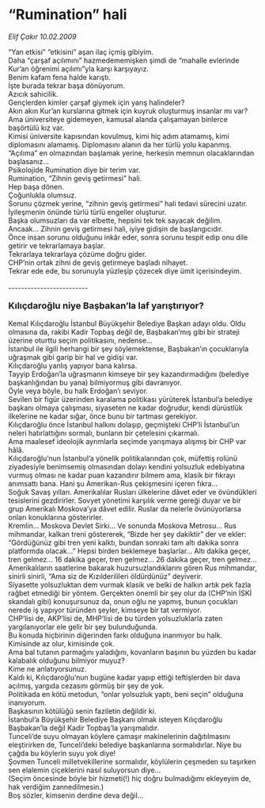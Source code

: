 # “Rumination” hali

*Elif Çakır 10.02.2009*

<div class="taraf_structure_2col_1zq">
<div class="margen_n">



 <p>“Yan etkisi” “etkisini” aşan ilaç içmiş gibiyim. <br/>Daha “çarşaf açılımını” hazmedememişken şimdi de “mahalle evlerinde Kur’an öğrenimi açılımı”yla karşı karşıyayız. <br/>Benim kafam fena halde karıştı. <br/>İşte burada tekrar başa dönüyorum. <br/>Azıcık sahicilik. <br/>Gençlerden kimler çarşaf giymek için yarış halindeler? <br/>Akın akın Kur’an kurslarına gitmek için kuyruk oluşturmuş insanlar mı var? <br/>Ama üniversiteye gidemeyen, kamusal alanda çalışamayan binlerce başörtülü kız var. <br/>Kimisi üniversite kapısından kovulmuş, kimi hiç adım atamamış, kimi diplomasını alamamış. Diplomasını alanın da her türlü yolu kapanmış. <br/>“Açılıma” en olmazından başlamak yerine, herkesin memnun olacaklarından başlasanız... <br/>Psikolojide Rumination diye bir terim var. <br/>Rumination, “Zihnin geviş getirmesi” hali. <br/>Hep başa dönen. <br/>Çoğunlukla olumsuz. <br/>Sorunu çözmek yerine, “zihnin geviş getirmesi” hali tedavi sürecini uzatır. <br/>İyileşmenin önünde türlü türlü engeller oluşturur. <br/>Başka olumsuzları da var elbette, hepsini tek tek sayacak değilim. <br/>Ancaak... Zihnin geviş getirmesi hali, iyiye gidişin de başlangıcıdır. <br/>Önce insan sorunu olduğunu inkâr eder, sonra sorunu tespit edip onu dile getirir ve tekrarlamaya başlar. <br/>Tekrarlaya tekrarlaya çözüme doğru gider. <br/>CHP’nin ortak zihni de geviş getirmeye başladı nihayet. <br/>Tekrar ede ede, bu sorunuyla yüzleşip çözecek diye ümit içerisindeyim.<b></b> <br/><br/>-------------------------<br/><br/><font size="4"><strong>Kılıçdaroğlu niye Başbakan’la laf yarıştırıyor? <br/></strong></font><br/>Kemal Kılıçdaroğlu İstanbul Büyükşehir Belediye Başkan adayı oldu. Oldu olmasına da, rakibi Kadir Topbaş değil de, Başbakan’mış gibi bir strateji üzerine oturttu seçim politikasını, nedense... <br/>İstanbul ile ilgili herhangi bir şey söylemektense, Başbakan’ın çocuklarıyla uğraşmak gibi garip bir hal ve gidişi var. <br/>Kılıçdaroğlu yanlış yapıyor bana kalırsa. <br/>Tayyip Erdoğan’la uğraşmanın kimseye bir şey kazandırmadığını (belediye başkanlığından bu yana) bilmiyormuş gibi davranıyor. <br/>Öyle veya böyle, bu halk Erdoğan’ı seviyor. <br/>Sevilen bir figür üzerinden karalama politikası yürüterek İstanbul’a belediye başkanı olmaya çalışması, siyaseten ne kadar doğrudur, kendi dürüstlük ilkelerine ne kadar sığar, önce bunu bir tartması gerekiyor. <br/>Kılıçdaroğlu önce İstanbul halkını dolaşıp, geçmişteki CHP’li İstanbul’un neleri hatırlattığını sormalı, bunların bir çetelesini çıkarmalı. <br/>Ama maalesef ideolojik ayrımlarla seçimde yarışmaya alışmış bir CHP var hâlâ. <br/>Kılıçdaroğlu’nun İstanbul’a yönelik politikalarından çok, müfettiş rolünü ziyadesiyle benimsemiş olmasından dolayı kendini yolsuzluk edebiyatına vurmuş olması ne kadar puan kazandırır bilmem ama, klasik bir fıkrayı anımsattı bana. Hani şu Amerikan-Rus çekişmesini içeren fıkra... <br/>Soğuk Savaş yılları. Amerikalılar Rusları ülkelerine dâvet eder ve övündükleri tesislerini gezdirirler. Sovyet yönetimi karşılık verme gereği duyar ve bir grup Amerikalı Moskova’ya dâvet edilir. Ruslar da nelerle övünüyorlarsa onları konuklarına gösterirler. <br/>Kremlin... Moskova Devlet Sirki... Ve sonunda Moskova Metrosu... Rus mihmandar, kalkan treni göstererek, “Bizde her şey dakiktir” der ve ekler: “Gördüğünüz gibi tren yeni kalktı, bundan sonraki tam altı dakika sonra platformda olacak...” Hepsi birden beklemeye başlarlar... Altı dakika geçer, tren gelmez... 16 dakika geçer, tren gelmez... 26 dakika geçer, tren gelmez... Amerikalıların saatlerine bakarak huzursuzlandıklarını gören Rus mihmandar, sinirli sinirli, “Ama siz de Kızılderilileri öldürdünüz” deyiverir. <br/>Siyasette yolsuzluktan dem vurmak klasik ve belki de halkın artık pek fazla rağbet etmediği bir yöntem. Gerçekten önemli bir şey olur da (CHP’nin İSKİ skandalı gibi) konuşursunuz da, onun oğlu ne yapmış, bunun çocukları nerede iş yapıyor türünden şeyler, kimseye bir tat vermiyor. <br/>CHP’lisi de, AKP’lisi de, MHP’lisi de bu türden yolsuzluklarla zaten yargılanıyorlar ele gelir bir şey bulunduğunda. <br/>Bu konuda hiçbirinin diğerinden farkı olduğuna inanmıyor bu halk. <br/>Kimisinde az olur, kimisinde çok. <br/>Ama bal tutanın parmağını yaladığını, kovanların başının bu yüzden bu kadar kalabalık olduğunu bilmiyor muyuz? <br/>Kime ne anlatıyorsunuz. <br/>Kaldı ki, Kılıçdaroğlu’nun bugüne kadar yapıp ettiği teftişlerden bir dava açılmış, yargıda cezasını görmüş bir şey de yok. <br/>Politikada en kötü metodun, “onlar yolsuzluk yaptı, beni seçin” olduğuna inanıyorum. <br/>Başkasının kötülüğü senin faziletin değildir ki. <br/>İstanbul’a Büyükşehir Belediye Başkanı olmak isteyen Kılıçdaroğlu Başbakan’la değil Kadir Topbaş’la yarışmalıdır. <br/>Tunceli’de suyu olmayan köylere çamaşır makinelerinin dağıtılmasını eleştirirken de, Tunceli’deki belediye başkanlarına sormalıdırlar. Niye bu çağda bu köylerin suyu yok diye! <br/>Şovmen Tunceli milletvekillerine sormalıdır, köylülerin çeşmeden su taşırken sen elalemin çiçeklerini nasıl suluyorsun diye... <br/>(Seçim öncesinde böyle bir hizmeti(!) hiç doğru bulmadığımı ekleyeyim de, hak verdiğim zannedilmesin.) <br/>Boş sözler, kimsenin derdine deva değil...</p>

<br/>


<div id="taraf_not">
</div>

</div>


</div>
